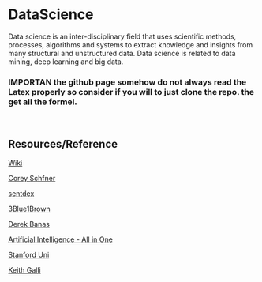 # DataScience
Data science is an inter-disciplinary field that uses scientific methods, processes, algorithms and systems to extract knowledge and insights from many structural and unstructured data. Data science is related to data mining, deep learning and big data.
### __IMPORTAN__ the github page somehow do not always read the Latex properly so consider if you will to just clone the repo. the get all the formel.
<br>
<h2>Resources/Reference</h2>

<a href="https://www.wikipedia.org">Wiki</a><br>

<a href="https://www.youtube.com/channel/UCCezIgC97PvUuR4_gbFUs5g">Corey Schfner</a><br>

<a href="https://www.youtube.com/playlist?list=PLQVvvaa0QuDfKTOs3Keq_kaG2P55YRn5v">sentdex</a><br>

<a href="https://www.youtube.com/channel/UCYO_jab_esuFRV4b17AJtAw">3Blue1Brown</a><br>

<a href="https://www.youtube.com/channel/UCwRXb5dUK4cvsHbx-rGzSgw">Derek Banas</a><br>

<a href="https://www.youtube.com/channel/UC5zx8Owijmv-bbhAK6Z9apg">Artificial Intelligence - All in One</a><br>

<a href="https://www.youtube.com/channel/UCBa5G_ESCn8Yd4vw5U-gIcg">Stanford Uni</a><br>

<a href="https://www.youtube.com/channel/UCq6XkhO5SZ66N04IcPbqNcw">Keith Galli</a><br>

